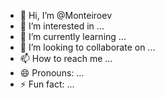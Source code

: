 - 👋 Hi, I’m @Monteiroev
- 👀 I’m interested in ...
- 🌱 I’m currently learning ...
- 💞️ I’m looking to collaborate on ...
- 📫 How to reach me ...
- 😄 Pronouns: ...
- ⚡ Fun fact: ...

<!---
Monteiroev/Monteiroev is a ✨ special ✨ repository because its `README.md` (this file) appears on your GitHub profile.
You can click the Preview link to take a look at your changes.
--->
